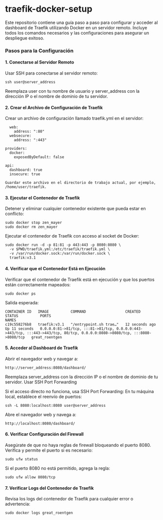 # traefik-docker-setup
Este repositorio contiene una guía paso a paso para configurar y acceder al dashboard de Traefik utilizando Docker en un servidor remoto. Incluye todos los comandos necesarios y las configuraciones para asegurar un despliegue exitoso.

### Pasos para la Configuración

#### 1. Conectarse al Servidor Remoto

Usar SSH para conectarse al servidor remoto:
```
ssh user@server_address
```
Reemplaza user con tu nombre de usuario y server_address con la dirección IP o el nombre de dominio de tu servidor.

#### 2. Crear el Archivo de Configuración de Traefik

Crear un archivo de configuración llamado traefik.yml en el servidor:

``` entryPoints:
  web:
    address: ":80"
  websecure:
    address: ":443"

providers:
  docker:
    exposedByDefault: false

api:
  dashboard: true
  insecure: true

Guardar este archivo en el directorio de trabajo actual, por ejemplo, /home/user/traefik.
``` 

#### 3. Ejecutar el Contenedor de Traefik

Detener y eliminar cualquier contenedor existente que pueda estar en conflicto:
```
sudo docker stop zen_mayer
sudo docker rm zen_mayer
```

Ejecutar el contenedor de Traefik con acceso al socket de Docker:
```
sudo docker run -d -p 81:81 -p 443:443 -p 8080:8080 \
  -v $PWD/traefik.yml:/etc/traefik/traefik.yml \
  -v /var/run/docker.sock:/var/run/docker.sock \
  traefik:v3.1
```

#### 4. Verificar que el Contenedor Está en Ejecución

Verificar que el contenedor de Traefik está en ejecución y que los puertos están correctamente mapeados:
```
sudo docker ps
```

Salida esperada:
```
CONTAINER ID   IMAGE          COMMAND                  CREATED          STATUS          PORTS                                                                                                                         NAMES
c19c558276b8   traefik:v3.1   "/entrypoint.sh trae…"   12 seconds ago   Up 11 seconds   0.0.0.0:81->81/tcp, :::81->81/tcp, 0.0.0.0:443->443/tcp, :::443->443/tcp, 80/tcp, 0.0.0.0:8080->8080/tcp, :::8080->8080/tcp   great_roentgen
```

#### 5. Acceder al Dashboard de Traefik

Abrir el navegador web y navegar a:
```
http://server_address:8080/dashboard/
```

Reemplaza server_address con la dirección IP o el nombre de dominio de tu servidor.
Usar SSH Port Forwarding

Si el acceso directo no funciona, usa SSH Port Forwarding:
    En tu máquina local, establece el reenvío de puertos:
```
ssh -L 8080:localhost:8080 user@server_address
```

Abre el navegador web y navega a:

    http://localhost:8080/dashboard/


#### 6. Verificar Configuración del Firewall

Asegúrate de que no haya reglas de firewall bloqueando el puerto 8080. Verifica y permite el puerto si es necesario:
```
sudo ufw status
```

Si el puerto 8080 no está permitido, agrega la regla:
```
sudo ufw allow 8080/tcp
```

#### 7. Verificar Logs del Contenedor de Traefik

Revisa los logs del contenedor de Traefik para cualquier error o advertencia:
```
sudo docker logs great_roentgen
```
